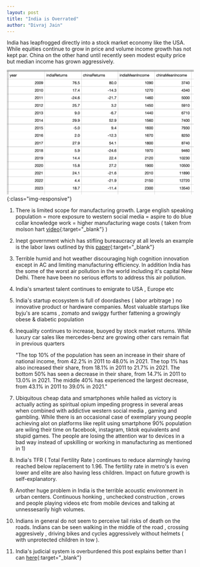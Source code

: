 ```yaml
---
layout: post
title: "India is Overrated"
author: "Divraj Jain"
---
```


India has leapfrogged directly into a stock market economy like the USA. While
equities continue to grow in price and volume income growth has not kept par. China on the other hand until recently seen modest equity price but median income has grown aggressively.

![comparison](https://github.com/divraj/divraj.github.io/raw/master/_assets/comparison.png){:class="img-responsive"}

1) There is limited scope for manufacturing growth. Large english speaking population = more exposure to western social media = aspire to do blue collar knowledge work = higher manufacturing wage costs ( taken from molson hart [video](https://twitter.com/Molson_Hart/status/1839648904054464640){:target="_blank"} )


2) Inept government which has stifling bureaucracy at all levels an example is the labor laws outlined by this [paper](https://the1991project.com/writing/papers/why-indian-firms-dont-scale-labor-edition){:target="_blank"}

3) Terrible humid and hot weather discouraging high cognition innovation except in AC and limiting manufacturing efficiency. In addition India has the some of the worst air pollution in the world including it's capital New Delhi. There have been no serious efforts to address this air pollution.

4) India's smartest talent continues to emigrate to USA , Europe etc

5) India's startup ecosystem is full of doordashes ( labor arbitrage ) no innovative product or hardware companies. Most valuable startups like byju's are scams , zomato and swiggy further fattening a growingly obese & diabetic population

6) Inequality continues to increase, buoyed by stock market returns. While luxury car sales like mercedes-benz are growing other cars remain flat in previous quarters
  
   "The top 10% of the population has seen an increase in their share of national income, from 42.2% in 2011 to 48.0% in 2021.
The top 1% has also increased their share, from 18.1% in 2011 to 21.7% in 2021.
The bottom 50% has seen a decrease in their share, from 14.7% in 2011 to 13.0% in 2021.
The middle 40% has experienced the largest decrease, from 43.1% in 2011 to 39.0% in 2021."

7) Ubiquitous cheap data and smartphones while hailed as victory is actually acting as spiritual opium impeding progress in several areas when combined with addictive western social media , gaming and gambling. While there is an occasional case of exemplary young people achieving alot on platforms like replit using smartphone 90% population are wiling their time on facebook, instagram, tiktok equivalents and stupid games. The people are losing the attention war to devices in a bad way instead of upskilling or working in manufacturing as mentioned in 1)

8) India's TFR ( Total Fertility Rate ) continues to reduce alarmingly having reached below replacement to 1.96. The fertility rate in metro's is even lower and elite are also having less children. Impact on future growth is self-explanatory.

9) Another huge problem in India is the terrible acoustic environment in urban centers. Continuous honking , unchecked construction , crows and people playing videos etc from mobile devices and talking at unnessesarily high volumes.

10) Indians in general do not seem to perceive tail risks of death on the roads. Indians can be seen walking in the middle of the road , crossing aggresively , driving bikes and cycles aggressively without helmets ( with unprotected children in tow ).

11) India's judicial system is overburdened this post explains better than I can [here](https://x.com/captgouda24/status/1982138471792644348?s=46){:target="_blank"}
    
    

